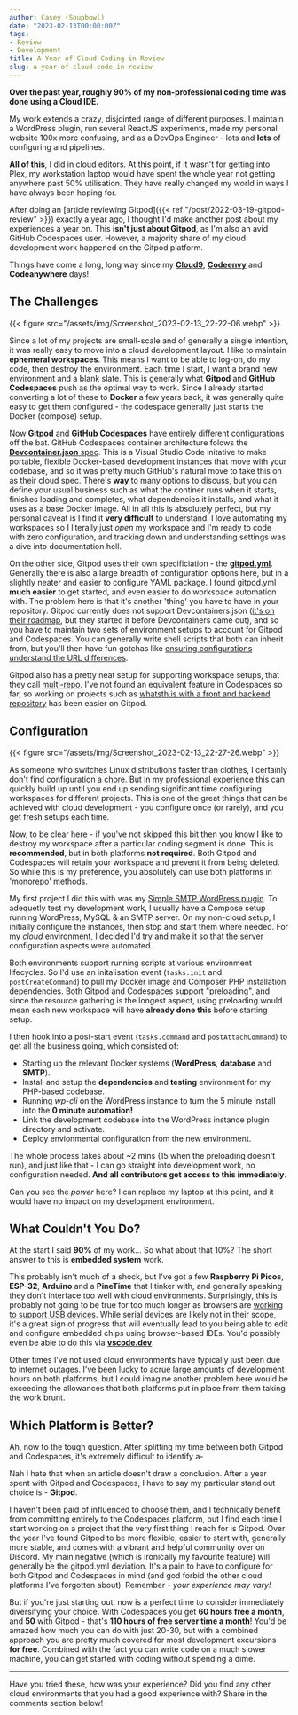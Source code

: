 ```yaml
---
author: Casey (Soupbowl)
date: "2023-02-13T00:00:00Z"
tags:
- Review
- Development
title: A Year of Cloud Coding in Review
slug: a-year-of-cloud-code-in-review
---
```


**Over the past year, roughly 90% of my non-professional coding time was done using a Cloud IDE.**

My work extends a crazy, disjointed range of different purposes. I maintain a WordPress plugin, run several ReactJS experiments, made my personal website 100x more confusing, and as a DevOps Engineer - lots and **lots** of configuring and pipelines.

**All of this**, I did in cloud editors. At this point, if it wasn't for getting into Plex, my workstation laptop would have spent the whole year not getting anywhere past 50% utilisation. They have really changed my world in ways I have always been hoping for.

After doing an [article reviewing Gitpod]({{< ref "/post/2022-03-19-gitpod-review" >}}) exactly a year ago, I thought I'd make another post about my experiences a year on. This **isn't just about Gitpod**, as I'm also an avid GitHub Codespaces user. However, a majority share of my cloud development work happened on the Gitpod platform.

Things have come a long, long way since my [**Cloud9**](https://aws.amazon.com/cloud9/), [**Codeenvy**](https://github.com/codenvy/codenvy) and **Codeanywhere** days!

## The Challenges

{{< figure src="/assets/img/Screenshot_2023-02-13_22-22-06.webp" >}}

Since a lot of my projects are small-scale and of generally a single intention, it was really easy to move into a cloud development layout. I like to maintain **ephemeral workspaces**. This means I want to be able to log-on, do my code, then destroy the environment. Each time I start, I want a brand new environment and a blank slate. This is generally what **Gitpod** and **GitHub Codespaces** push as the optimal way to work. Since I already started converting a lot of these to **Docker** a few years back, it was generally quite easy to get them configured - the codespace generally just starts the Docker (compose) setup.

Now **Gitpod** and **GitHub Codespaces** have entirely different configurations off the bat. GitHub Codespaces container architecture folows the [**Devcontainer.json** spec](https://code.visualstudio.com/docs/devcontainers/create-dev-container). This is a Visual Studio Code initative to make portable, flexible Docker-based development instances that move with your codebase, and so it was pretty much GitHub's natural move to take this on as their cloud spec. There's **way** to many options to discuss, but you can define your usual business such as what the continer runs when it starts, finishes loading and completes, what dependencies it installs, and what it uses as a base Docker image. All in all this is absolutely perfect, but my personal caveat is I find it **very difficult** to understand. I love automating my workspaces so I literally just *open* my workspace and I'm ready to code with zero configuration, and tracking down and understanding settings was a dive into documentation hell.

On the other side, Gitpod uses their own specificiation - the [**gitpod.yml**](https://www.gitpod.io/docs/introduction/learn-gitpod/gitpod-yaml). Generally there is also a large breadth of configuration options here, but in a slightly neater and easier to configure YAML package. I found gitpod.yml **much easier** to get started, and even easier to do workspace automation with. The problem here is that it's another 'thing' you have to have in your repository. Gitpod currently does not support Devcontainers.json ([it's on their roadmap](https://github.com/gitpod-io/gitpod/issues/7721), but they started it before Devcontainers came out), and so you have to maintain two sets of environment setups to account for Gitpod and Codespaces. You can generally write shell scripts that both can inherit from, but you'll then have fun gotchas like [ensuring configurations understand the URL differences](https://github.com/soup-bowl/wp-simple-smtp/blob/develop/.devcontainer/postCreateCommand.sh#L2).

Gitpod also has a pretty neat setup for supporting workspace setups, that they call [multi-repo](https://www.gitpod.io/docs/configure/workspaces/multi-repo). I've not found an equivalent feature in Codespaces so far, so working on projects such as [whatsth.is with a front and backend repository](https://github.com/soup-bowl/whatsth.is) has been easier on Gitpod.

## Configuration

{{< figure src="/assets/img/Screenshot_2023-02-13_22-27-26.webp" >}}

As someone who switches Linux distributions faster than clothes, I certainly don't find configuration a chore. But in my professional experience this can quickly build up until you end up sending significant time configuring workspaces for different projects. This is one of the great things that can be achieved with cloud development - you configure once (or rarely), and you get fresh setups each time.

Now, to be clear here - if you've not skipped this bit then you know I like to destroy my workspace after a particular coding segment is done. This is **recommended**, but in both platforms **not required**. Both Gitpod and Codespaces will retain your workspace and prevent it from being deleted. So while this is my preference, you absolutely can use both platforms in 'monorepo' methods.

My first project I did this with was my [Simple SMTP WordPress plugin](https://github.com/soup-bowl/wp-simple-smtp). To adequetly test my development work, I usually have a Compose setup running WordPress, MySQL & an SMTP server. On my non-cloud setup, I initially configure the instances, then stop and start them where needed. For my *cloud* environment, I decided I'd try and make it so that the server configuration aspects were automated.

Both environments support running scripts at various environment lifecycles. So I'd use an initalisation event (`tasks.init` and `postCreateCommand`) to pull my Docker image and Composer PHP installation dependencies. Both Gitpod and Codespaces support "preloading", and since the resource gathering is the longest aspect, using preloading would mean each new workspace will have **already done this** before starting setup.

I then hook into a post-start event (`tasks.command` and `postAttachCommand`) to get all the business going, which consisted of:

* Starting up the relevant Docker systems (**WordPress**, **database** and **SMTP**).
* Install and setup the **dependencies** and **testing** environment for my PHP-based codebase.
* Running *wp-cli* on the WordPress instance to turn the 5 minute install into the **0 minute automation!**
* Link the development codebase into the WordPress instance plugin directory and activate.
* Deploy envionmental configuration from the new environment.

The whole process takes about ~2 mins (15 when the preloading doesn't run), and just like that - I can go straight into development work, no configuration needed. **And all contributors get access to this immediately**.

Can you see the *power* here? I can replace my laptop at this point, and it would have no impact on my development environment.

## What Couldn't You Do?

At the start I said **90%** of my work... So what about that 10%? The short answer to this is **embedded system** work.

This probably isn't much of a shock, but I've got a few **Raspberry Pi Picos**, **ESP-32**, **Arduino** and a **PineTime** that I tinker with, and generally speaking they don't interface too well with cloud environments. Surprisingly, this is probably not going to be true for too much longer as browsers are [working to support USB devices](https://developer.mozilla.org/en-US/docs/Web/API/WebUSB_API). While serial devices are likely not in their scope, it's a great sign of progress that will eventually lead to you being able to edit and configure embedded chips using browser-based IDEs. You'd possibly even be able to do this via **[vscode.dev](https://vscode.dev/)**.

Other times I've not used cloud environments have typically just been due to internet outages. I've been lucky to acrue large amounts of development hours on both platforms, but I could imagine another problem here would be exceeding the allowances that both platforms put in place from them taking the work brunt.

## Which Platform is Better?

Ah, now to the tough question. After splitting my time between both Gitpod and Codespaces, it's extremely difficult to identify a-

Nah I hate that when an article doesn't draw a conclusion. After a year spent with Gitpod and Codespaces, I have to say my particular stand out choice is - **Gitpod**.

I haven't been paid of influenced to choose them, and I technically benefit from committing entirely to the Codespaces platform, but I find each time I start working on a project that the very first thing I reach for is Gitpod. Over the year I've found Gitpod to be more flexible, easier to start with, generally more stable, and comes with a vibrant and helpful community over on Discord. My main negative (which is ironically my favourite feature) will generally be the gitpod.yml deviation. It's a pain to have to configure for both Gitpod and Codespaces in mind (and god forbid the other cloud platforms I've forgotten about). Remember - *your experience may vary!*

But if you're just starting out, now is a perfect time to consider immediately diversifying your choice. With Codespaces you get **60 hours free a month**, and **50** with Gitpod - that's **110 hours of free server time a month**! You'd be amazed how much you can do with just 20-30, but with a combined approach you are pretty much covered for most development excursions **for free**. Combined with the fact you can write code on a much slower machine, you can get started with coding without spending a dime.

---

Have you tried these, how was your experience? Did you find any other cloud environments that you had a good experience with? Share in the comments section below!